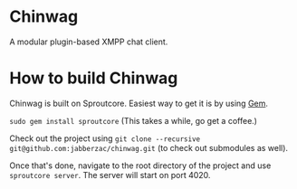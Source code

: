 Chinwag
=======

A modular plugin-based XMPP chat client.


How to build Chinwag
======

Chinwag is built on Sproutcore. Easiest way to get it is by using [Gem](https://rubygems.org/).

`sudo gem install sproutcore` (This takes a while, go get a coffee.)

Check out the project using `git clone --recursive git@github.com:jabberzac/chinwag.git` (to check out submodules as well).

Once that's done, navigate to the root directory of the project and use `sproutcore server`. The server will start on port 4020.

